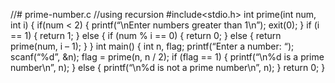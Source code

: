 //# prime-number.c
//using recursion
#include<stdio.h>
int prime(int num, int i)
{
 if(num < 2)
   {
     printf(“\nEnter numbers greater than 1\n”);
     exit(0);
   }
 if (i == 1)
    {
     return 1;
    }
 else
   {
     if (num % i == 0)
    {
       return 0;
    }
 else
 { 
    return prime(num, i – 1); 
 } 
}
int main()
{
int n, flag;
printf(“Enter a number: “);
scanf(“%d”, &n);
flag = prime(n, n / 2);
if (flag == 1)
{
printf(“\n%d is a prime number\n”, n);
}
else
{
printf(“\n%d is not a prime number\n”, n);
}
return 0;
}

